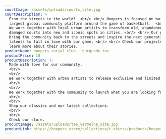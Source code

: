 ```yaml
---
courtImage: /assets/uploads/courts_site.jpg
courtDescription: >
  From the streets to the world!  <br/> <br/> Hoopers is focused on building the
  largest global community platform around the game of basketball.  <br/> <br/>
  We work together with local urban artists to transform old, abandoned and
  damaged courts into new and iconic spots in cities. <br/> <br/> Our goal is to
  bring the community back to the streets and inspire the next generation of
  talents to fall in love with our game. <br/> <br/> Check our projects and
  learn more about their stories.
productName: hoopers social club - burgundy tee
productPrice: 18
productDescription: |-
  Made with love for our community.
  <br/>
  <br/>
  We work together with urban artists to release exclusive and limited editions.
  <br/>
  <br/>
  We work together with the community to launch what you are looking for.
  <br/>
  <br/>
  Shop our classics and our latest collections.
  <br/>
  <br/>
  Check our store.
productImage: /assets/uploads/tee_vermelha_site.jpg
productLink: https://hoopers.store/collections/t-shirts/products/hoopers-social-club-burgundy-tee
---
```

